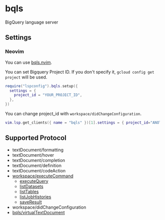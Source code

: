 # bqls

BigQuery language server

## Settings

### Neovim

You can use [bqls.nvim](https://github.com/kitagry/bqls.nvim).

You can set Bigquery Project ID. If you don't specify it, `gcloud config get project` will be used.

```lua
require("lspconfig").bqls.setup({
  settings = {
    project_id = "YOUR_PROJECT_ID",
  },
})
```

You can change project_id with `workspace/didChangeConfiguration`.

```lua
vim.lsp.get_clients({ name = "bqls" })[1].settings = { project_id="ANOTHER_PROJECT_ID" }
```

## Supported Protocol

- textDocument/formatting
- textDocument/hover
- textDocument/completion
- textDocument/definition
- textDocument/codeAction
- [workspace/executeCommand](./docs/api_reference.md#workspaceexecutecommand)
    - [executeQuery](./docs/api_reference.md#executequery)
    - [listDatasets](./docs/api_reference.md#listdatasets)
    - [listTables](./docs/api_reference.md#listtables)
    - [listJobHistories](./docs/api_reference.md#listjobhistories)
    - [saveResult](./docs/api_reference.md#saveResult)
- workspace/didChangeConfiguration
- [bqls/virtualTextDocument](./docs/api_reference.md#bqlsvirtualtextdocument)
